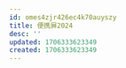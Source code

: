 ```yaml
---
id: omes4zjr426ec4k70auyszy
title: 便携屏2024
desc: ''
updated: 1706333623349
created: 1706333623349
---
```

